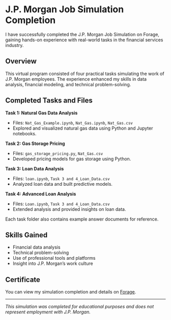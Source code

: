 # J.P. Morgan Job Simulation Completion

I have successfully completed the J.P. Morgan Job Simulation on Forage, gaining hands-on experience with real-world tasks in the financial services industry.

## Overview

This virtual program consisted of four practical tasks simulating the work of J.P. Morgan employees. The experience enhanced my skills in data analysis, financial modeling, and technical problem-solving.

## Completed Tasks and Files

**Task 1: Natural Gas Data Analysis**
- Files: `Nat_Gas_Example.ipynb`, `Nat_Gas.ipynb`, `Nat_Gas.csv`
- Explored and visualized natural gas data using Python and Jupyter notebooks.

**Task 2: Gas Storage Pricing**
- Files: `gas_storage_pricing.py`, `Nat_Gas.csv`
- Developed pricing models for gas storage using Python.

**Task 3: Loan Data Analysis**
- Files: `loan.ipynb`, `Task 3 and 4_Loan_Data.csv`
- Analyzed loan data and built predictive models.

**Task 4: Advanced Loan Analysis**
- Files: `Loan.ipynb`, `Task 3 and 4_Loan_Data.csv`
- Extended analysis and provided insights on loan data.

Each task folder also contains example answer documents for reference.

## Skills Gained

- Financial data analysis
- Technical problem-solving
- Use of professional tools and platforms
- Insight into J.P. Morgan’s work culture

## Certificate

You can view my simulation completion and details on [Forage](https://forage-uploads-prod.s3.amazonaws.com/completion-certificates/Sj7temL583QAYpHXD/bWqaecPDbYAwSDqJy_Sj7temL583QAYpHXD_HGofG4wYsaTey6c4d_1752392538926_completion_certificate.pdf).

---

*This simulation was completed for educational purposes and does not represent employment with J.P. Morgan.*
